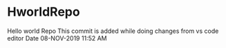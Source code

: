 # HworldRepo
Hello world Repo
This commit is added while doing changes from vs code editor
Date 08-NOV-2019 11:52 AM